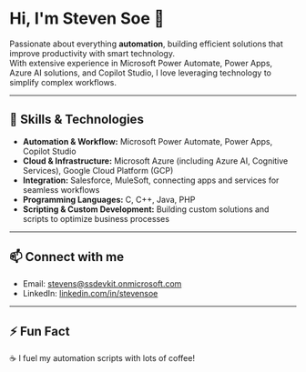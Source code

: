 # Hi, I'm Steven Soe 👋

Passionate about everything **automation**, building efficient solutions that improve productivity with smart technology.  
With extensive experience in Microsoft Power Automate, Power Apps, Azure AI solutions, and Copilot Studio, I love leveraging technology to simplify complex workflows.

---

## 🚀 Skills & Technologies

- **Automation & Workflow:** Microsoft Power Automate, Power Apps, Copilot Studio  
- **Cloud & Infrastructure:** Microsoft Azure (including Azure AI, Cognitive Services), Google Cloud Platform (GCP)  
- **Integration:** Salesforce, MuleSoft, connecting apps and services for seamless workflows  
- **Programming Languages:** C, C++, Java, PHP  
- **Scripting & Custom Development:** Building custom solutions and scripts to optimize business processes

---

## 📫 Connect with me

- Email: stevens@ssdevkit.onmicrosoft.com  
- LinkedIn: [linkedin.com/in/stevensoe](https://linkedin.com/in/stevensoe)  

---

## ⚡ Fun Fact

☕ I fuel my automation scripts with lots of coffee!
